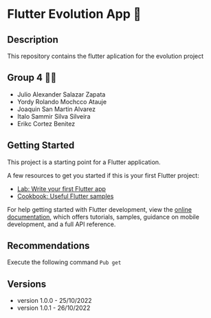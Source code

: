 # Flutter Evolution App 🧬

## Description
This repository contains the flutter aplication for the evolution project

## Group 4 👨‍💻
* Julio Alexander Salazar Zapata
* Yordy Rolando Mochcco Atauje
* Joaquin San Martin Alvarez
* Italo Sammir Silva Silveira
* Erikc Cortez Benitez

## Getting Started

This project is a starting point for a Flutter application.

A few resources to get you started if this is your first Flutter project:

- [Lab: Write your first Flutter app](https://docs.flutter.dev/get-started/codelab)
- [Cookbook: Useful Flutter samples](https://docs.flutter.dev/cookbook)

For help getting started with Flutter development, view the
[online documentation](https://docs.flutter.dev/), which offers tutorials,
samples, guidance on mobile development, and a full API reference.

## Recommendations
Execute the following command
```Pub get```

## Versions
* version 1.0.0 - 25/10/2022
* version 1.0.1 - 26/10/2022
